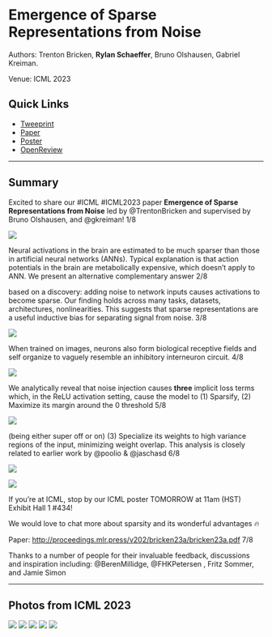 # Emergence of Sparse Representations from Noise

Authors: Trenton Bricken, **Rylan Schaeffer**, Bruno Olshausen, Gabriel Kreiman. 

Venue: ICML 2023

## Quick Links

- [Tweeprint](https://twitter.com/RylanSchaeffer/status/1683654126977314816)
- [Paper](paper.pdf)
- [Poster](poster.pdf)
- [OpenReview](https://openreview.net/forum?id=cxYaBAXVKg)

-----

## Summary

Excited to share our #ICML #ICML2023 paper **Emergence of Sparse Representations from Noise** led by @TrentonBricken
and supervised by Bruno Olshausen, and @gkreiman! 1/8

![](img_0.jpeg)

Neural activations in the brain are estimated to be much sparser than those in artificial neural networks (ANNs). Typical explanation is that action potentials in the brain are metabolically expensive, which doesn’t apply to ANN. We present an alternative complementary answer 2/8

based on a discovery: adding noise to network inputs causes activations to become sparse. Our finding holds across many tasks, datasets, architectures, nonlinearities. This suggests that sparse representations are a useful inductive bias for separating signal from noise. 3/8

![](img_1.jpeg)

When trained on images, neurons also form biological receptive fields and self organize to vaguely resemble an inhibitory interneuron circuit. 4/8

![](img_2.jpeg)

We analytically reveal that noise injection causes **three** implicit loss terms which, in the ReLU activation setting, cause the model to (1) Sparsify,  (2) Maximize its margin around the 0 threshold 5/8

![](img_4.jpeg)

(being either super off or on) (3) Specialize its weights to high variance regions of the input, minimizing weight overlap. This analysis is closely related to earlier work by @poolio
& @jaschasd  6/8

![](img_5.jpeg)

![](img_6.png)

If you’re at ICML, stop by our ICML poster TOMORROW at 11am (HST) Exhibit Hall 1 #434!

We would love to chat more about sparsity and its wonderful advantages 🔥

Paper: http://proceedings.mlr.press/v202/bricken23a/bricken23a.pdf 7/8

Thanks to a number of people for their invaluable feedback, discussions and inspiration including: @BerenMillidge, @FHKPetersen , Fritz Sommer, and Jamie Simon

-----

## Photos from ICML 2023

![](fun_img_3.jpg)
![](fun_img_4.jpg)
![](fun_img_0.jpeg)
![](fun_img_1.jpeg)
![](fun_img_2.jpeg)